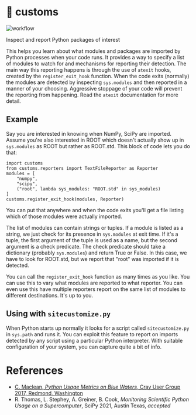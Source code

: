 
# :passport_control: customs

![workflow](https://github.com/NERSC/customs/actions/workflows/tests.yml/badge.svg)

Inspect and report Python packages of interest

This helps you learn about what modules and packages are imported by Python processes when your code runs.
It provides a way to specify a list of modules to watch for and mechanisms for reporting their detection.
The main way this reporting happens is through the use of `atexit` hooks, created by the `register_exit_hook` function.
When the code exits (normally) the modules are detected by inspecting `sys.modules` and then reported in a manner of your choosing.
Aggressive stoppage of your code will prevent the reporting from happening.
Read the `atexit` documentation for more detail.

## Example

Say you are interested in knowing when NumPy, SciPy are imported.
Assume you're also interested in ROOT which doesn't actually show up in `sys.modules` as ROOT but rather as ROOT.std.
This block of code lets you do that:

    import customs
    from customs.reporters import TextFileReporter as Reporter
    modules = [
        "numpy",
        "scipy",
        ("root", lambda sys_modules: "ROOT.std" in sys_modules)
    ]
    customs.register_exit_hook(modules, Reporter)

You can put that anywhere and when the code exits you'll get a file listing which of those modules were actually imported.

The list of modules can contain strings or tuples.
If a module is listed as a string, we just check for its presence in `sys.modules` at exit time.
If it's a tuple, the first argument of the tuple is used as a name, but the second argument is a check predicate.
The check predicate should take a dictionary (probably `sys.modules`) and return True or False.
In this case, we have to look for ROOT.std, but we report that "root" was imported if it is detected.

You can call the `register_exit_hook` function as many times as you like.
You can use this to vary what modules are reported to what reporter.
You can even use this have multiple reporters report on the same list of modules to different destinations.
It's up to you.

## Using with `sitecustomize.py`

When Python starts up normally it looks for a script called `sitecustomize.py` in `sys.path` and runs it.
You can exploit this feature to report on imports detected by any script using a particular Python interpreter.
With suitable configuration of your system, you can capture quite a bit of info.

# References

* [C. Maclean, *Python Usage Metrics on Blue Waters*, Cray User Group 2017, Redmond, Washington](https://cug.org/proceedings/cug2017_proceedings/includes/files/pap163s2-file1.pdf)
* R. Thomas, L. Stephey, A. Greiner, B. Cook, *Monitoring Scientific Python Usage on a Supercomputer*, SciPy 2021, Austin Texas, *accepted*
